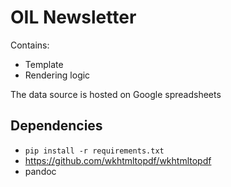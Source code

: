 # OIL Newsletter

Contains:

   * Template
   * Rendering logic

The data source is hosted on Google spreadsheets

## Dependencies

   * `pip install -r requirements.txt`
   * https://github.com/wkhtmltopdf/wkhtmltopdf
   * pandoc
